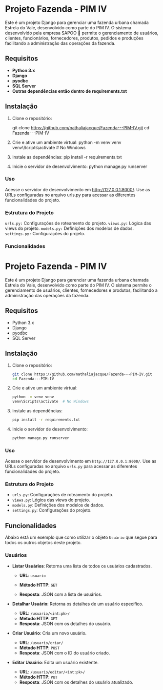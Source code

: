 # Projeto Fazenda - PIM IV

Este é um projeto Django para gerenciar uma fazenda urbana chamada Estrela do Vale, desenvolvido como parte do PIM IV. O sistema desenvolvido pela empresa SAPOO :frog: permite o gerenciamento de usuários, clientes, funcionários, fornecedores, produtos, pedidos e produções facilitando a administração das operações da fazenda. 


## Requisitos

- **Python 3.x**
- **Django**
- **pyodbc**
- **SQL Server**
- **Outras dependências então dentro de requirements.txt**


## Instalação

1. Clone o repositório:

   git clone https://github.com/nathaliajacque/Fazenda---PIM-IV.git
   cd Fazenda---PIM-IV


2. Crie e ative um ambiente virtual:
   python -m venv venv
   venv\Scripts\activate  # No Windows


3. Instale as dependências:
   pip install -r requirements.txt

4. Inicie o servidor de desenvolvimento:
   python manage.py runserver


### Uso
Acesse o servidor de desenvolvimento em http://127.0.0.1:8000/.
Use as URLs configuradas no arquivo urls.py para acessar as diferentes funcionalidades do projeto.


### Estrutura do Projeto
`urls.py:` Configurações de roteamento do projeto.
`views.py:` Lógica das views do projeto.
`models.py:` Definições dos modelos de dados.
`settings.py:` Configurações do projeto.


### Funcionalidades

# Projeto Fazenda - PIM IV

Este é um projeto Django para gerenciar uma fazenda urbana chamada Estrela do Vale, desenvolvido como parte do PIM IV. O sistema permite o gerenciamento de usuários, clientes, fornecedores e produtos, facilitando a administração das operações da fazenda.

## Requisitos

- Python 3.x
- Django
- pyodbc
- SQL Server

## Instalação

1. Clone o repositório:

   ```sh
   git clone https://github.com/nathaliajacque/Fazenda---PIM-IV.git
   cd Fazenda---PIM-IV
   ```

2. Crie e ative um ambiente virtual:

   ```sh
   python -m venv venv
   venv\Scripts\activate  # No Windows
   ```

3. Instale as dependências:

   ```sh
   pip install -r requirements.txt
   ```

4. Inicie o servidor de desenvolvimento:

   ```sh
   python manage.py runserver
   ```

### Uso

Acesse o servidor de desenvolvimento em `http://127.0.0.1:8000/`.
Use as URLs configuradas no arquivo `urls.py` para acessar as diferentes funcionalidades do projeto.

### Estrutura do Projeto

- `urls.py`: Configurações de roteamento do projeto.
- `views.py`: Lógica das views do projeto.
- `models.py`: Definições dos modelos de dados.
- `settings.py`: Configurações do projeto.

## Funcionalidades
Abaixo está um exemplo que como utilizar o objeto `Usuário` que segue para todos os outros objetos deste projeto.

### Usuários

- **Listar Usuários**: Retorna uma lista de todos os usuários cadastrados.
  - **URL**: `usuario`


  - **Método HTTP**: `GET`
  - **Resposta**: JSON com a lista de usuários.

- **Detalhar Usuário**: Retorna os detalhes de um usuário específico.
  - **URL**: `/usuario/<int:pk>/`
  - **Método HTTP**: `GET`
  - **Resposta**: JSON com os detalhes do usuário.

- **Criar Usuário**: Cria um novo usuário.
  - **URL**: `/usuario/criar/`
  - **Método HTTP**: `POST`
  - **Resposta**: JSON com o ID do usuário criado.

- **Editar Usuário**: Edita um usuário existente.
  - **URL**: `/usuario/editar/<int:pk>/`
  - **Método HTTP**: `PUT`
  - **Resposta**: JSON com os detalhes do usuário atualizado.